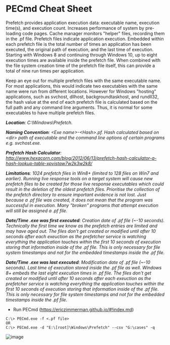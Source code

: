 # PECmd Cheat Sheet

Prefetch provides application execution data: executable name, execution time(s), and execution count. Increases performance of system by pre-loading code pages. Cache manager monitors "helper" files, recording them in the .pf file. Prefetch files indicate application execution. Embedded within each prefetch file is the total number of times an application has been executed, the original path of execution, and the last time of execution. Starting with Windows 8 and continuing through Windows 10, up to eight execution times are available inside the prefetch file. When combined with the file system creation time of the prefetch file itself, this can provide a total of nine run times per application.

Keep an eye out for multiple prefetch files with the same executable name. For most applications, this would indicate two executables with the same name were run from different locations. However for Windows "hosting" applications, such as svchost, dllhost, backgroundtaskhost, and rundll32, the hash value at the end of each prefetch file is calculated based on the full path and any command line arguments. Thus, it is normal for some executables to have multiple prefetch files.

***Location**: C:\Windows\Prefetch.*

***Naming Convention**: \<Exe name>-\<Hash>.pf. Hash calculated based on \<dir> path of executable and the command line options of certain programs e.g. svchost.exe.*

***Prefetch Hash Calculator**: http://www.hexacorn.com/blog/2012/06/13/prefetch-hash-calculator-a-hash-lookup-table-xpvistaw7w2k3w2k8/*

***Limitations**: 1024 prefetch files in Win8+ (limited to 128 files on Win7 and earlier). Running live response tools on a target system will cause new prefetch files to be created for those live response executables which could result in the deletion of the oldest prefetch files. Prioritise the collection of the prefetch directory to ensure important evidence is not lost. Just because a .pf file was created, it does not mean that the program was successful in execution. Many "broken" programs that attempt execution will still be assigned a .pf file.*

***Date/Time .exe was first executed**: Creation date of .pf file (~-10 seconds). Technically the first time we know as the prefetch entries are limited and may have aged out. The files don't get created or modified until after 10 seconds after each exeuction as the prefetcher service is watching everything the application touches within the first 10 seconds of execution storing that information inside of the .pf file. This is only necessary for file system timestamps and not for the embedded timestamps inside the .pf file.*

***Date/Time .exe was last executed**: Modification date of .pf file (~-10 seconds). Last time of execution stored inside the .pf file as well. Windows 8+ embeds the last eight execution times in .pf file. The files don't get created or modified until after 10 seconds after each exeuction as the prefetcher service is watching everything the application touches within the first 10 seconds of execution storing that information inside of the .pf file. This is only necessary for file system timestamps and not for the embedded timestamps inside the .pf file.*

- Run PECmd (https://ericzimmerman.github.io/#!index.md)

```
C:\> PECmd.exe -f <.pf file>
OR
C:\> PECmd.exe -d "E:\[root]\Windows\Prefetch" --csv "G:\cases" -q
```

![image](https://github.com/jwardsmith/Blue-Team-Scripts/assets/31498830/6bd3fb56-8252-464f-bd7c-d8b0ca6a944b)


